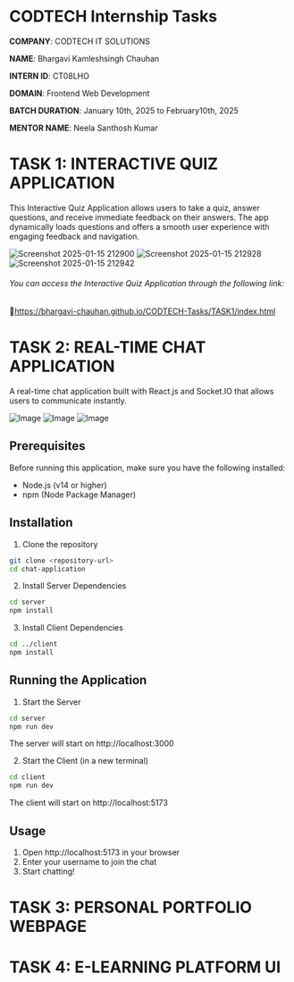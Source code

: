 # CODTECH Internship Tasks 
**COMPANY**: CODTECH IT SOLUTIONS

**NAME**: Bhargavi Kamleshsingh Chauhan

**INTERN ID**: CT08LHO

**DOMAIN**: Frontend Web Development

**BATCH DURATION**: January 10th, 2025 to February10th, 2025

**MENTOR NAME**: Neela Santhosh Kumar

# TASK 1: INTERACTIVE QUIZ APPLICATION
This Interactive Quiz Application allows users to take a quiz, answer questions, and receive immediate feedback on their answers. The app dynamically loads questions and offers a smooth user experience with 
engaging feedback and navigation.

![Screenshot 2025-01-15 212900](https://github.com/user-attachments/assets/d39eee14-c08a-414e-95e5-24f73f55443a)
![Screenshot 2025-01-15 212928](https://github.com/user-attachments/assets/368cd152-ca6d-495e-b1b0-cf90d6941418)
![Screenshot 2025-01-15 212942](https://github.com/user-attachments/assets/270f51a6-d4f5-4ed5-9de4-0231c270b5f6)

###### You can access the *Interactive Quiz Application* through the following link:
 🔗https://bhargavi-chauhan.github.io/CODTECH-Tasks/TASK1/index.html

# TASK 2: REAL-TIME CHAT APPLICATION
A real-time chat application built with React.js and Socket.IO that allows users to communicate instantly.

![Image](https://github.com/user-attachments/assets/6ade62dc-d5fa-4950-ae1f-4c0e56c6f10b)
![Image](https://github.com/user-attachments/assets/d4d4b2fe-d524-4203-b0de-f28afbab7d70)
![Image](https://github.com/user-attachments/assets/0938dab5-ece4-4776-8073-cab31b456a0a)

## Prerequisites

Before running this application, make sure you have the following installed:
- Node.js (v14 or higher)
- npm (Node Package Manager)

## Installation

1. Clone the repository
```bash
git clone <repository-url>
cd chat-application
```

2. Install Server Dependencies
```bash
cd server
npm install
```

3. Install Client Dependencies
```bash
cd ../client
npm install
```

## Running the Application

1. Start the Server
```bash
cd server
npm run dev
```
The server will start on http://localhost:3000

2. Start the Client (in a new terminal)
```bash
cd client
npm run dev
```
The client will start on http://localhost:5173

## Usage

1. Open http://localhost:5173 in your browser
2. Enter your username to join the chat
3. Start chatting!
   
# TASK 3: PERSONAL PORTFOLIO WEBPAGE

# TASK 4: E-LEARNING PLATFORM UI
